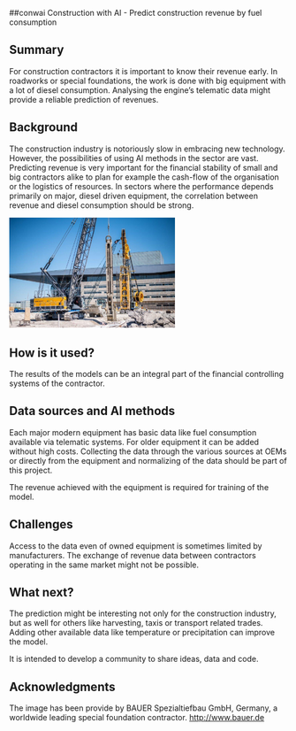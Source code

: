 ##conwai
Construction with AI - Predict construction revenue by fuel consumption

## Summary

For construction contractors it is important to know their revenue early. In roadworks or special foundations, the work is done with big equipment with a lot of diesel consumption. Analysing the engine’s telematic data might provide a reliable prediction of revenues.

## Background

The construction industry is notoriously slow in embracing new technology. However, the possibilities of using AI methods in the sector are vast. Predicting revenue is very important for the financial stability of small and big contractors alike to plan for example the cash-flow of the organisation or the logistics of resources.
In sectors where the performance depends primarily on major, diesel driven equipment, the correlation between revenue and diesel consumption should be strong. 

<img src="/2020 Bauer cutter.jpg" width="300">

## How is it used?

The results of the models can be an integral part of the financial controlling systems of the contractor. 

## Data sources and AI methods

Each major modern equipment has basic data like fuel consumption available via telematic systems. For older equipment it can be added without high costs. Collecting the data through the various sources at OEMs or directly from the equipment and normalizing of the data should be part of this project.  

The revenue achieved with the equipment is required for training of the model. 

## Challenges

Access to the data even of owned equipment is sometimes limited by manufacturers. The exchange of revenue data between contractors operating in the same market might not be possible.  

## What next?

The prediction might be interesting not only for the construction industry, but as well for others like harvesting, taxis or transport related trades. Adding other available data like temperature or precipitation can improve the model. 

It is intended to develop a community to share ideas, data and code. 

## Acknowledgments

The image has been provide by BAUER Spezialtiefbau GmbH, Germany, a worldwide leading special foundation contractor.
http://www.bauer.de

